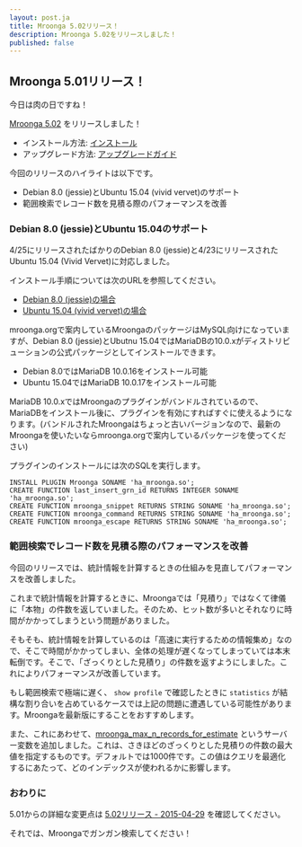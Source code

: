 ```yaml
---
layout: post.ja
title: Mroonga 5.02リリース！
description: Mroonga 5.02をリリースしました！
published: false
---
```


## Mroonga 5.01リリース！

今日は肉の日ですね！

[Mroonga 5.02](/ja/docs/news.html#release-5-02) をリリースしました！

* インストール方法: [インストール](/ja/docs/install.html)
* アップグレード方法: [アップグレードガイド](/ja/docs/upgrade.html)

今回のリリースのハイライトは以下です。

* Debian 8.0 (jessie)とUbuntu 15.04 (vivid vervet)のサポート
* 範囲検索でレコード数を見積る際のパフォーマンスを改善

### Debian 8.0 (jessie)とUbuntu 15.04のサポート

4/25にリリースされたばかりのDebian 8.0 (jessie)と4/23にリリースされたUbuntu 15.04 (Vivid Vervet)に対応しました。

インストール手順については次のURLを参照してください。

* [Debian 8.0 (jessie)の場合](/ja/docs/install/debian.html#jessie)
* [Ubuntu 15.04 (vivid vervet)の場合](/ja/docs/install/ubuntu.html)

mroonga.orgで案内しているMroongaのパッケージはMySQL向けになっていますが、Debian 8.0 (jessie)とUbutnu 15.04ではMariaDBの10.0.xがディストリビューションの公式パッケージとしてインストールできます。

* Debian 8.0ではMariaDB 10.0.16をインストール可能
* Ubuntu 15.04ではMariaDB 10.0.17をインストール可能

MariaDB 10.0.xではMroongaのプラグインがバンドルされているので、MariaDBをインストール後に、プラグインを有効にすればすぐに使えるようになります。(バンドルされたMroongaはちょっと古いバージョンなので、最新のMroongaを使いたいならmroonga.orgで案内しているパッケージを使ってください)

プラグインのインストールには次のSQLを実行します。

    INSTALL PLUGIN Mroonga SONAME 'ha_mroonga.so';
    CREATE FUNCTION last_insert_grn_id RETURNS INTEGER SONAME 'ha_mroonga.so';
    CREATE FUNCTION mroonga_snippet RETURNS STRING SONAME 'ha_mroonga.so';
    CREATE FUNCTION mroonga_command RETURNS STRING SONAME 'ha_mroonga.so';
    CREATE FUNCTION mroonga_escape RETURNS STRING SONAME 'ha_mroonga.so';

### 範囲検索でレコード数を見積る際のパフォーマンスを改善

今回のリリースでは、統計情報を計算するときの仕組みを見直してパフォーマンスを改善しました。

これまで統計情報を計算するときに、Mroongaでは「見積り」ではなくて律儀に「本物」の件数を返していました。そのため、ヒット数が多いとそれなりに時間がかかってしまうという問題がありました。

そもそも、統計情報を計算しているのは「高速に実行するための情報集め」なので、そこで時間がかかってしまい、全体の処理が遅くなってしまっていては本末転倒です。そこで、「ざっくりとした見積り」の件数を返すようにしました。これによりパフォーマンスが改善しています。

もし範囲検索で極端に遅く、 `show profile` で確認したときに `statistics` が結構な割り合いを占めているケースでは上記の問題に遭遇している可能性があります。Mroongaを最新版にすることをおすすめします。

また、これにあわせて、[mroonga_max_n_records_for_estimate](http://mroonga.org/ja/docs/reference/server_variables.html#mroonga-max-n-records-for-estimate) というサーバー変数を追加しました。これは、さきほどのざっくりとした見積りの件数の最大値を指定するものです。デフォルトでは1000件です。この値はクエリを最適化するにあたって、どのインデックスが使われるかに影響します。

### おわりに

5.01からの詳細な変更点は [5.02リリース - 2015-04-29](/ja/docs/news.html#release-5-02) を確認してください。

それでは、Mroongaでガンガン検索してください！
